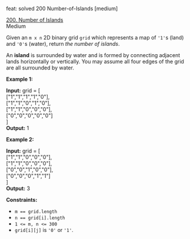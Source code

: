 feat: solved 200 Number-of-Islands [medium]

[200. Number of Islands](https://leetcode.com/problems/number-of-islands/)  
Medium

Given an  `m x n`  2D binary grid  `grid`  which represents a map of  `'1'`s (land) and  `'0'`s (water), return  _the number of islands_.

An  **island**  is surrounded by water and is formed by connecting adjacent lands horizontally or vertically. You may assume all four edges of the grid are all surrounded by water.

**Example 1:**

**Input:** grid = [  
["1","1","1","1","0"],  
["1","1","0","1","0"],  
["1","1","0","0","0"],  
["0","0","0","0","0"]  
]  
**Output:** 1

**Example 2:**

**Input:** grid = [  
["1","1","0","0","0"],  
["1","1","0","0","0"],  
["0","0","1","0","0"],  
["0","0","0","1","1"]  
]  
**Output:** 3

**Constraints:**

-   `m == grid.length`
-   `n == grid[i].length`
-   `1 <= m, n <= 300`
-   `grid[i][j]`  is  `'0'`  or  `'1'`.